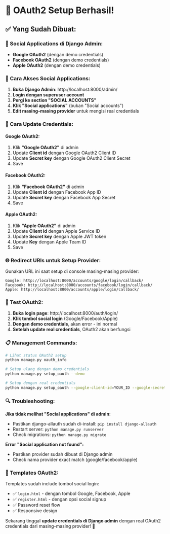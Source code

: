 # 🎉 OAuth2 Setup Berhasil!

## ✅ Yang Sudah Dibuat:

### 🔐 Social Applications di Django Admin:
- **Google OAuth2** (dengan demo credentials)
- **Facebook OAuth2** (dengan demo credentials) 
- **Apple OAuth2** (dengan demo credentials)

### 📍 Cara Akses Social Applications:

1. **Buka Django Admin**: http://localhost:8000/admin/
2. **Login dengan superuser account**
3. **Pergi ke section "SOCIAL ACCOUNTS"**
4. **Klik "Social applications"** (bukan "Social accounts")
5. **Edit masing-masing provider** untuk mengisi real credentials

### 🔧 Cara Update Credentials:

#### Google OAuth2:
1. Klik **"Google OAuth2"** di admin
2. Update **Client id** dengan Google OAuth2 Client ID
3. Update **Secret key** dengan Google OAuth2 Client Secret
4. Save

#### Facebook OAuth2:
1. Klik **"Facebook OAuth2"** di admin  
2. Update **Client id** dengan Facebook App ID
3. Update **Secret key** dengan Facebook App Secret
4. Save

#### Apple OAuth2:
1. Klik **"Apple OAuth2"** di admin
2. Update **Client id** dengan Apple Service ID
3. Update **Secret key** dengan Apple JWT token
4. Update **Key** dengan Apple Team ID
5. Save

### 🌐 Redirect URIs untuk Setup Provider:

Gunakan URL ini saat setup di console masing-masing provider:

```
Google: http://localhost:8000/accounts/google/login/callback/
Facebook: http://localhost:8000/accounts/facebook/login/callback/
Apple: http://localhost:8000/accounts/apple/login/callback/
```

### 🎯 Test OAuth2:

1. **Buka login page**: http://localhost:8000/auth/login/
2. **Klik tombol social login** (Google/Facebook/Apple)
3. **Dengan demo credentials**, akan error - ini normal
4. **Setelah update real credentials**, OAuth2 akan berfungsi

### 📋 Management Commands:

```bash
# Lihat status OAuth2 setup
python manage.py oauth_info

# Setup ulang dengan demo credentials
python manage.py setup_oauth --demo

# Setup dengan real credentials
python manage.py setup_oauth --google-client-id=YOUR_ID --google-secret=YOUR_SECRET
```

### 🔍 Troubleshooting:

**Jika tidak melihat "Social applications" di admin:**
- Pastikan django-allauth sudah di-install: `pip install django-allauth`
- Restart server: `python manage.py runserver`
- Check migrations: `python manage.py migrate`

**Error "Social application not found":**
- Pastikan provider sudah dibuat di Django admin
- Check nama provider exact match (google/facebook/apple)

### 🎨 Templates OAuth2:

Templates sudah include tombol social login:
- ✅ `login.html` - dengan tombol Google, Facebook, Apple
- ✅ `register.html` - dengan opsi social signup
- ✅ Password reset flow
- ✅ Responsive design

Sekarang tinggal **update credentials di Django admin** dengan real OAuth2 credentials dari masing-masing provider! 🚀
